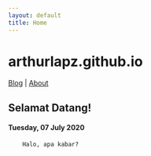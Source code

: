 ```yaml
---
layout: default
title: Home
---
```

# arthurlapz.github.io

[Blog](http://arthurlapz.github.io/blog) | [About](http://arthurlapz.github.io/about)

## Selamat Datang!

#### Tuesday, 07 July 2020
        Halo, apa kabar?
